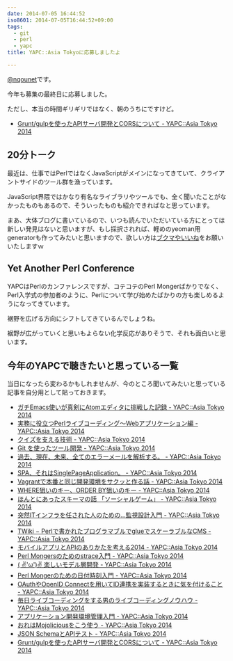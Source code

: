 ```yaml
---
date: 2014-07-05 16:44:52
iso8601: 2014-07-05T16:44:52+09:00
tags:
  - git
  - perl
  - yapc
title: YAPC::Asia Tokyoに応募しましたよ

---
```


<p><a href="https://twitter.com/nqounet">@nqounet</a>です。</p>

<p>今年も募集の最終日に応募しました。</p>

<p>ただし、本当の時間ギリギリではなく、朝のうちにですけど。</p>

<ul>
<li><a href="http://yapcasia.org/2014/talk/show/f8ecc350-0309-11e4-9357-07b16aeab6a4">Grunt/gulpを使ったAPIサーバ開発とCORSについて - YAPC::Asia Tokyo 2014</a></li>
</ul>



<h2>20分トーク</h2>

<p>最近は、仕事ではPerlではなくJavaScriptがメインになってきていて、クライアントサイドのツール群を漁っています。</p>

<p>JavaScript界隈ではかなり有名なライブラリやツールでも、全く聞いたことがなかったものもあるので、そういったものも紹介できればなと思っています。</p>

<p>まあ、大体ブログに書いているので、いつも読んでいただいている方にとっては新しい発見はないと思いますが、もし採択されれば、軽めのyeoman用generatorも作ってみたいと思いますので、欲しい方は<a href="http://yapcasia.org/2014/talk/show/f8ecc350-0309-11e4-9357-07b16aeab6a4">ブクマやいいね</a>をお願いいたしますｗ</p>

<h2>Yet Another Perl Conference</h2>

<p>YAPCはPerlのカンファレンスですが、コテコテのPerl Mongerばかりでなく、Perl入学式の参加者のように、Perlについて学び始めたばかりの方も楽しめるようになってきています。</p>

<p>裾野を広げる方向にシフトしてきているんでしょうね。</p>

<p>裾野が広がっていくと思いもよらない化学反応がありそうで、それも面白いと思います。</p>

<h2>今年のYAPCで聴きたいと思っている一覧</h2>

<p>当日になったら変わるかもしれませんが、今のところ聞いてみたいと思っている記事を自分用として貼っておきます。</p>

<ul>
<li><a href="http://yapcasia.org/2014/talk/show/82973376-ebb1-11e3-bd6d-c7a06aeab6a4">ガチEmacs使いが真剣にAtomエディタに挑戦した記録 - YAPC::Asia Tokyo 2014</a></li>
<li><a href="http://yapcasia.org/2014/talk/show/51921d12-ec7f-11e3-b82e-98666aeab6a4">実務に役立つPerlライブコーディング～Webアプリケーション編 - YAPC::Asia Tokyo 2014</a></li>
<li><a href="http://yapcasia.org/2014/talk/show/28ec308c-ebb2-11e3-bd6d-c7a06aeab6a4">クイズを支える技術 - YAPC::Asia Tokyo 2014</a></li>
<li><a href="http://yapcasia.org/2014/talk/show/a88619fc-034a-11e4-9357-07b16aeab6a4">Git を使ったツール開発 - YAPC::Asia Tokyo 2014</a></li>
<li><a href="http://yapcasia.org/2014/talk/show/e5b2c5f2-0348-11e4-9357-07b16aeab6a4">過去、現在、未来、全てのエラーメールを解析する。 - YAPC::Asia Tokyo 2014</a></li>
<li><a href="http://yapcasia.org/2014/talk/show/b9f11788-f214-11e3-b7e8-e4a96aeab6a4">SPA、それはSinglePageApplication。 - YAPC::Asia Tokyo 2014</a></li>
<li><a href="http://yapcasia.org/2014/talk/show/943abf48-f292-11e3-b7e8-e4a96aeab6a4">Vagrantで本番と同じ開発環境をサクッと作る話 - YAPC::Asia Tokyo 2014</a></li>
<li><a href="http://yapcasia.org/2014/talk/show/e495bc1a-f30d-11e3-b7e8-e4a96aeab6a4">WHERE狙いのキー、ORDER BY狙いのキー - YAPC::Asia Tokyo 2014</a></li>
<li><a href="http://yapcasia.org/2014/talk/show/ce6e777e-fb91-11e3-b7e8-e4a96aeab6a4">ほんとにあったスキーマの話 「ソーシャルゲーム」 - YAPC::Asia Tokyo 2014</a></li>
<li><a href="http://yapcasia.org/2014/talk/show/d1eb4942-fdb5-11e3-b7e8-e4a96aeab6a4">突然ITインフラを任された人のための…監視設計入門 - YAPC::Asia Tokyo 2014</a></li>
<li><a href="http://yapcasia.org/2014/talk/show/6cddba94-00b7-11e4-b7e8-e4a96aeab6a4">TWiki − Perlで書かれたプログラマブルでglueでスケーラブルなCMS - YAPC::Asia Tokyo 2014</a></li>
<li><a href="http://yapcasia.org/2014/talk/show/77109da0-00b8-11e4-b7e8-e4a96aeab6a4">モバイルアプリとAPIのありかたを考える2014 - YAPC::Asia Tokyo 2014</a></li>
<li><a href="http://yapcasia.org/2014/talk/show/2288ed6c-00d8-11e4-b7e8-e4a96aeab6a4">Perl Mongersのためのstrace入門 - YAPC::Asia Tokyo 2014</a></li>
<li><a href="http://yapcasia.org/2014/talk/show/df7380e4-00ed-11e4-b7e8-e4a96aeab6a4">( ✌'ω')✌ 楽しいモデル層開発 - YAPC::Asia Tokyo 2014</a></li>
<li><a href="http://yapcasia.org/2014/talk/show/0e800a82-0121-11e4-b7e8-e4a96aeab6a4">Perl Mongerのための日付時刻入門 - YAPC::Asia Tokyo 2014</a></li>
<li><a href="http://yapcasia.org/2014/talk/show/cc57f3ca-01b8-11e4-b7e8-e4a96aeab6a4">OAuthやOpenID Connectを用いてID連携を実装するときに気を付けること - YAPC::Asia Tokyo 2014</a></li>
<li><a href="http://yapcasia.org/2014/talk/show/7db9b88c-01e7-11e4-9357-07b16aeab6a4">毎日ライブコーディングをする男のライブコーディングノウハウ - YAPC::Asia Tokyo 2014</a></li>
<li><a href="http://yapcasia.org/2014/talk/show/cff11802-0255-11e4-9357-07b16aeab6a4">アプリケーション開発環境管理入門 - YAPC::Asia Tokyo 2014</a></li>
<li><a href="http://yapcasia.org/2014/talk/show/5c80375e-01f6-11e4-9357-07b16aeab6a4">おれはMojoliciousをこう使う - YAPC::Asia Tokyo 2014</a></li>
<li><a href="http://yapcasia.org/2014/talk/show/4d4a9af6-02d0-11e4-9357-07b16aeab6a4">JSON SchemaとAPIテスト - YAPC::Asia Tokyo 2014</a></li>
<li><a href="http://yapcasia.org/2014/talk/show/f8ecc350-0309-11e4-9357-07b16aeab6a4">Grunt/gulpを使ったAPIサーバ開発とCORSについて - YAPC::Asia Tokyo 2014</a></li>
</ul>
    	